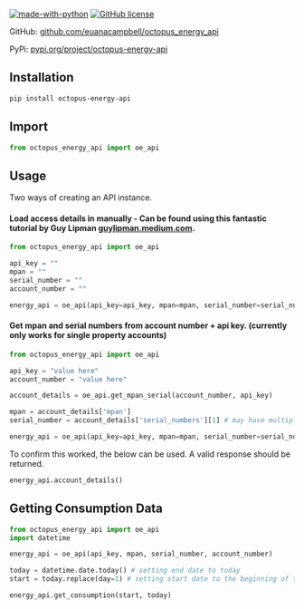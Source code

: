 [![made-with-python](https://img.shields.io/badge/Made%20with-Python-1f425f.svg)](https://www.python.org/) [![GitHub license](https://img.shields.io/github/license/Naereen/StrapDown.js.svg)](https://github.com/Naereen/StrapDown.js/blob/master/LICENSE)

GitHub: [github.com/euanacampbell/octopus_energy_api](https://github.com/euanacampbell/octopus_energy_api)

PyPi: [pypi.org/project/octopus-energy-api](https://pypi.org/project/octopus-energy-api/)

## Installation

```bash
pip install octopus-energy-api
```

## Import

```python
from octopus_energy_api import oe_api
```

## Usage
Two ways of creating an API instance.

#### Load access details in manually - Can be found using this fantastic tutorial by Guy Lipman [guylipman.medium.com](https://guylipman.medium.com/accessing-your-octopus-smart-meter-data-3f3905ca8fec).

```python
from octopus_energy_api import oe_api

api_key = ""
mpan = ""
serial_number = ""
account_number = ""

energy_api = oe_api(api_key=api_key, mpan=mpan, serial_number=serial_number, account_number=account_number)
```

#### Get mpan and serial numbers from account number + api key. (currently only works for single property accounts)

```python
from octopus_energy_api import oe_api

api_key = "value here"
account_number = "value here"

account_details = oe_api.get_mpan_serial(account_number, api_key)

mpan = account_details['mpan']
serial_number = account_details['serial_numbers'][1] # may have multiple

energy_api = oe_api(api_key=api_key, mpan=mpan, serial_number=serial_number, account_number=account_number)
```

To confirm this worked, the below can be used. A valid response should be returned.

```python
energy_api.account_details()
```

## Getting Consumption Data

```python
from octopus_energy_api import oe_api
import datetime

energy_api = oe_api(api_key, mpan, serial_number, account_number)

today = datetime.date.today() # setting end date to today
start = today.replace(day=1) # setting start date to the beginning of the month

energy_api.get_consumption(start, today)
```
